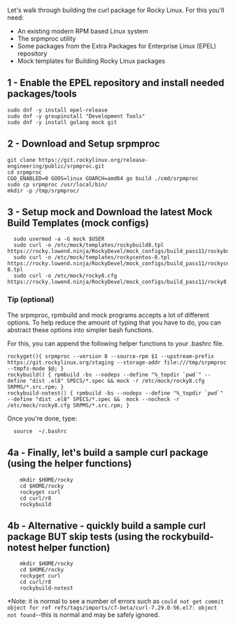 Let's walk through building the curl package for Rocky Linux. For this you'll need:

* An existing modern RPM based Linux system
* The srpmproc utility
* Some packages from the Extra Packages for Enterprise Linux (EPEL) repository
* Mock templates for Building Rocky Linux packages


## 1 - Enable the EPEL repository and install needed packages/tools

```
sudo dnf -y install epel-release
sudo dnf -y groupinstall "Development Tools"
sudo dnf -y install golang mock git
```

## 2 - Download and Setup srpmproc
 
 ```
git clone https://git.rockylinux.org/release-engineering/public/srpmproc.git
cd srpmproc
CGO_ENABLED=0 GOOS=linux GOARCH=amd64 go build ./cmd/srpmproc
sudo cp srpmproc /usr/local/bin/
mkdir -p /tmp/srpmproc/
```
 
## 3 -  Setup mock and Download the latest Mock Build Templates (mock configs)

```
  sudo usermod -a -G mock $USER
  sudo curl -o /etc/mock/templates/rockybuild8.tpl https://rocky.lowend.ninja/RockyDevel/mock_configs/build_pass11/rockybuild8.tpl
  sudo curl -o /etc/mock/templates/rockycentos-8.tpl https://rocky.lowend.ninja/RockyDevel/mock_configs/build_pass11/rockycentos-8.tpl
  sudo curl -o /etc/mock/rocky8.cfg https://rocky.lowend.ninja/RockyDevel/mock_configs/build_pass11/rocky8.cfg
```


### Tip (optional)
The srpmproc, rpmbuild and mock programs accepts a lot of different options. To help reduce the amount of typing that you have to do, you can abstract these options into simpler bash functions.

For this, you can append the following helper functions to your .bashrc file.

```
rockyget(){ srpmproc --version 8 --source-rpm $1 --upstream-prefix https://git.rockylinux.org/staging --storage-addr file:///tmp/srpmproc --tmpfs-mode $@; }
rockybuild() { rpmbuild -bs --nodeps --define "%_topdir `pwd`" --define "dist .el8" SPECS/*.spec && mock -r /etc/mock/rocky8.cfg SRPMS/*.src.rpm; }
rockybuild-notest() { rpmbuild -bs --nodeps --define "%_topdir `pwd`" --define "dist .el8" SPECS/*.spec &&  mock --nocheck -r /etc/mock/rocky8.cfg SRPMS/*.src.rpm; }
 ```
 Once you're done, type:

```
  source  ~/.bashrc
```

## 4a - Finally, let's build a sample curl package  (using the helper functions)

```
    mkdir $HOME/rocky
    cd $HOME/rocky
    rockyget curl
    cd curl/r8
    rockybuild
```

## 4b - Alternative -  quickly build a sample curl package BUT skip tests  (using the rockybuild-notest helper function)

```
    mkdir $HOME/rocky
    cd $HOME/rocky
    rockyget curl
    cd curl/r8
    rockybuild-notest
```



*Note: it is normal to see a number of errors such as `could not get commit object for ref refs/tags/imports/c7-beta/curl-7.29.0-56.el7: object not found`--this is normal and may be safely ignored.
